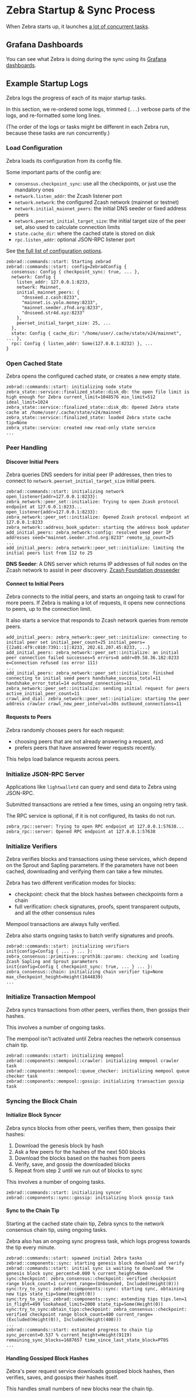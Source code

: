# Zebra Startup & Sync Process

When Zebra starts up, it launches [a lot of concurrent tasks](https://github.com/ZcashFoundation/zebra/blob/main/zebrad/src/commands/start.rs).

## Grafana Dashboards

You can see what Zebra is doing during the sync using its [Grafana dashboards](metrics.md).

## Example Startup Logs

Zebra logs the progress of each of its major startup tasks.

In this section, we re-ordered some logs, trimmed (`...`) verbose parts of the logs, and re-formatted some long lines.

(The order of the logs or tasks might be different in each Zebra run, because these tasks are run concurrently.)

### Load Configuration

Zebra loads its configuration from its config file.

Some important parts of the config are:
- `consensus.checkpoint_sync`: use all the checkpoints, or just use the mandatory ones
- `network.listen_addr`: the Zcash listener port
- `network.network`: the configured Zcash network (mainnet or testnet)
- `network.initial_mainnet_peers`: the initial DNS seeder or fixed address peers
- `network.peerset_initial_target_size`: the initial target size of the peer set, also used to calculate connection limits
- `state.cache_dir`: where the cached state is stored on disk
- `rpc.listen_addr`: optional JSON-RPC listener port

See [the full list of configuration options](https://doc.zebra.zfnd.org/zebrad/config/struct.ZebradConfig.html).

```
zebrad::commands::start: Starting zebrad
zebrad::commands::start: config=ZebradConfig {
  consensus: Config { checkpoint_sync: true, ... },
  network: Config {
    listen_addr: 127.0.0.1:8233,
    network: Mainnet,
    initial_mainnet_peers: {
      "dnsseed.z.cash:8233",
      "mainnet.is.yolo.money:8233",
      "mainnet.seeder.zfnd.org:8233",
      "dnsseed.str4d.xyz:8233"
    },
    peerset_initial_target_size: 25, ...
  },
  state: Config { cache_dir: "/home/user/.cache/state/v24/mainnet", ... },
  rpc: Config { listen_addr: Some(127.0.0.1:8232) }, ...
}
```

### Open Cached State

Zebra opens the configured cached state, or creates a new empty state.

```
zebrad::commands::start: initializing node state
zebra_state::service::finalized_state::disk_db: the open file limit is high enough for Zebra current_limit=1048576 min_limit=512 ideal_limit=1024
zebra_state::service::finalized_state::disk_db: Opened Zebra state cache at /home/user/.cache/state/v24/mainnet
zebra_state::service::finalized_state: loaded Zebra state cache tip=None
zebra_state::service: created new read-only state service
...
```

### Peer Handling

#### Discover Initial Peers

Zebra queries DNS seeders for initial peer IP addresses, then tries to connect to `network.peerset_initial_target_size` initial peers.

```
zebrad::commands::start: initializing network
open_listener{addr=127.0.0.1:8233}: zebra_network::peer_set::initialize: Trying to open Zcash protocol endpoint at 127.0.0.1:8233...
open_listener{addr=127.0.0.1:8233}: zebra_network::peer_set::initialize: Opened Zcash protocol endpoint at 127.0.0.1:8233
zebra_network::address_book_updater: starting the address book updater
add_initial_peers: zebra_network::config: resolved seed peer IP addresses seed="mainnet.seeder.zfnd.org:8233" remote_ip_count=25
...
add_initial_peers: zebra_network::peer_set::initialize: limiting the initial peers list from 112 to 25
```
**DNS Seeder**: A DNS server which returns IP addresses of full nodes on the Zcash network to assist in peer discovery. [Zcash Foundation dnsseeder](https://github.com/ZcashFoundation/dnsseeder)  

#### Connect to Initial Peers

Zebra connects to the initial peers, and starts an ongoing task to crawl for more peers. If Zebra is making a lot of requests, it opens new connections to peers, up to the connection limit.

It also starts a service that responds to Zcash network queries from remote peers.

```
add_initial_peers: zebra_network::peer_set::initialize: connecting to initial peer set initial_peer_count=25 initial_peers={[2a01:4f9:c010:7391::1]:8233, 202.61.207.45:8233, ...}
add_initial_peers: zebra_network::peer_set::initialize: an initial peer connection failed successes=5 errors=8 addr=89.58.36.182:8233 e=Connection refused (os error 111)
...
add_initial_peers: zebra_network::peer_set::initialize: finished connecting to initial seed peers handshake_success_total=11 handshake_error_total=14 outbound_connections=11
zebra_network::peer_set::initialize: sending initial request for peers active_initial_peer_count=11
crawl_and_dial: zebra_network::peer_set::initialize: starting the peer address crawler crawl_new_peer_interval=30s outbound_connections=11
```

#### Requests to Peers

Zebra randomly chooses peers for each request:
- choosing peers that are not already answering a request, and
- prefers peers that have answered fewer requests recently.

This helps load balance requests across peers.

### Initialize JSON-RPC Server

Applications like `lightwalletd` can query and send data to Zebra using JSON-RPC.

Submitted transactions are retried a few times, using an ongoing retry task.

The RPC service is optional, if it is not configured, its tasks do not run.

```
zebra_rpc::server: Trying to open RPC endpoint at 127.0.0.1:57638...
zebra_rpc::server: Opened RPC endpoint at 127.0.0.1:57638
```

### Initialize Verifiers

Zebra verifies blocks and transactions using these services, which depend on the Sprout and Sapling parameters. If the parameters have not been cached, downloading and verifying them can take a few minutes.

Zebra has two different verification modes for blocks:
- checkpoint: check that the block hashes between checkpoints form a chain
- full verification: check signatures, proofs, spent transparent outputs, and all the other consensus rules

Mempool transactions are always fully verified.

Zebra also starts ongoing tasks to batch verify signatures and proofs.

```
zebrad::commands::start: initializing verifiers
init{config=Config { ... } ... }: zebra_consensus::primitives::groth16::params: checking and loading Zcash Sapling and Sprout parameters
init{config=Config { checkpoint_sync: true, ... } ... }: zebra_consensus::chain: initializing chain verifier tip=None max_checkpoint_height=Height(1644839)
...
```

### Initialize Transaction Mempool

Zebra syncs transactions from other peers, verifies them, then gossips their hashes.

This involves a number of ongoing tasks.

The mempool isn't activated until Zebra reaches the network consensus chain tip.

```
zebrad::commands::start: initializing mempool
zebrad::components::mempool::crawler: initializing mempool crawler task
zebrad::components::mempool::queue_checker: initializing mempool queue checker task
zebrad::components::mempool::gossip: initializing transaction gossip task
```

### Syncing the Block Chain

#### Initialize Block Syncer

Zebra syncs blocks from other peers, verifies them, then gossips their hashes:
1. Download the genesis block by hash
2. Ask a few peers for the hashes of the next 500 blocks
3. Download the blocks based on the hashes from peers
4. Verify, save, and gossip the downloaded blocks
5. Repeat from step 2 until we run out of blocks to sync

This involves a number of ongoing tasks.

```
zebrad::commands::start: initializing syncer
zebrad::components::sync::gossip: initializing block gossip task
```

#### Sync to the Chain Tip

Starting at the cached state chain tip, Zebra syncs to the network consensus chain tip, using ongoing tasks.

Zebra also has an ongoing sync progress task, which logs progress towards the tip every minute.

```
zebrad::commands::start: spawned initial Zebra tasks
zebrad::components::sync: starting genesis block download and verify
zebrad::commands::start: initial sync is waiting to download the genesis block sync_percent=0.000 % current_height=None
sync:checkpoint: zebra_consensus::checkpoint: verified checkpoint range block_count=1 current_range=(Unbounded, Included(Height(0)))
sync:try_to_sync: zebrad::components::sync: starting sync, obtaining new tips state_tip=Some(Height(0))
sync:try_to_sync: zebrad::components::sync: extending tips tips.len=1 in_flight=499 lookahead_limit=2000 state_tip=Some(Height(0))
sync:try_to_sync:obtain_tips:checkpoint: zebra_consensus::checkpoint: verified checkpoint range block_count=400 current_range=(Excluded(Height(0)), Included(Height(400)))
...
zebrad::commands::start: estimated progress to chain tip sync_percent=0.537 % current_height=Height(9119) remaining_sync_blocks=1687657 time_since_last_state_block=PT0S
...
```

#### Handling Gossiped Block Hashes

Zebra's peer request service downloads gossiped block hashes, then verifies, saves, and gossips their hashes itself.

This handles small numbers of new blocks near the chain tip.
